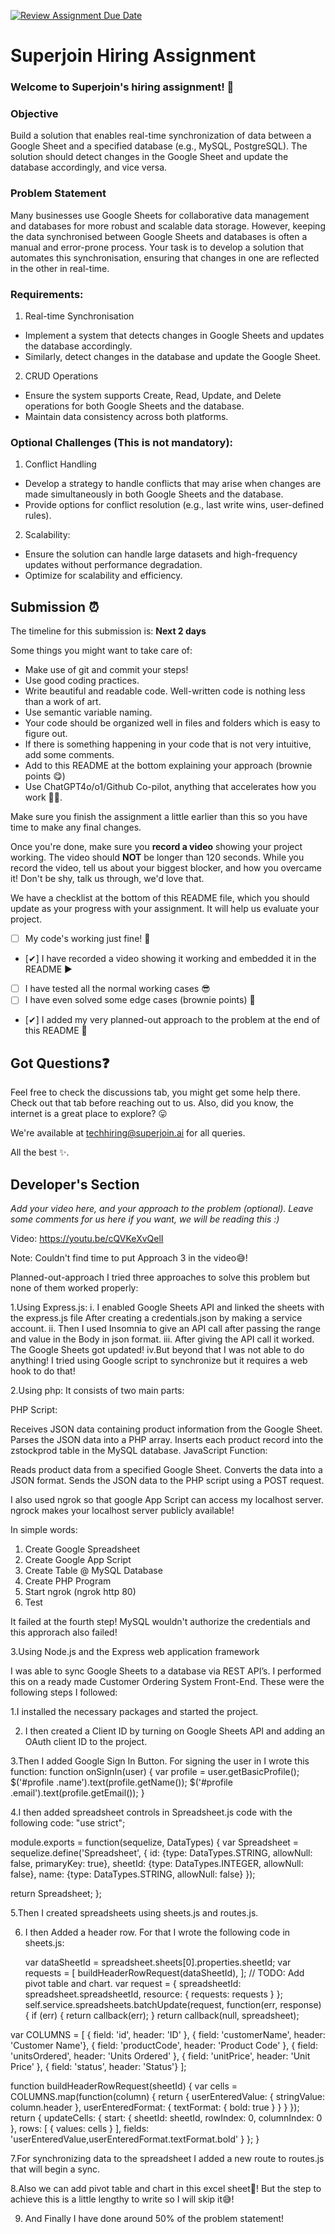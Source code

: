 [![Review Assignment Due Date](https://classroom.github.com/assets/deadline-readme-button-22041afd0340ce965d47ae6ef1cefeee28c7c493a6346c4f15d667ab976d596c.svg)](https://classroom.github.com/a/AHFn7Vbn)
# Superjoin Hiring Assignment

### Welcome to Superjoin's hiring assignment! 🚀

### Objective
Build a solution that enables real-time synchronization of data between a Google Sheet and a specified database (e.g., MySQL, PostgreSQL). The solution should detect changes in the Google Sheet and update the database accordingly, and vice versa.

### Problem Statement
Many businesses use Google Sheets for collaborative data management and databases for more robust and scalable data storage. However, keeping the data synchronised between Google Sheets and databases is often a manual and error-prone process. Your task is to develop a solution that automates this synchronisation, ensuring that changes in one are reflected in the other in real-time.

### Requirements:
1. Real-time Synchronisation
  - Implement a system that detects changes in Google Sheets and updates the database accordingly.
   - Similarly, detect changes in the database and update the Google Sheet.
  2.	CRUD Operations
   - Ensure the system supports Create, Read, Update, and Delete operations for both Google Sheets and the database.
   - Maintain data consistency across both platforms.
   
### Optional Challenges (This is not mandatory):
1. Conflict Handling
- Develop a strategy to handle conflicts that may arise when changes are made simultaneously in both Google Sheets and the database.
- Provide options for conflict resolution (e.g., last write wins, user-defined rules).
    
2. Scalability: 	
- Ensure the solution can handle large datasets and high-frequency updates without performance degradation.
- Optimize for scalability and efficiency.

## Submission ⏰
The timeline for this submission is: **Next 2 days**

Some things you might want to take care of:
- Make use of git and commit your steps!
- Use good coding practices.
- Write beautiful and readable code. Well-written code is nothing less than a work of art.
- Use semantic variable naming.
- Your code should be organized well in files and folders which is easy to figure out.
- If there is something happening in your code that is not very intuitive, add some comments.
- Add to this README at the bottom explaining your approach (brownie points 😋)
- Use ChatGPT4o/o1/Github Co-pilot, anything that accelerates how you work 💪🏽. 

Make sure you finish the assignment a little earlier than this so you have time to make any final changes.

Once you're done, make sure you **record a video** showing your project working. The video should **NOT** be longer than 120 seconds. While you record the video, tell us about your biggest blocker, and how you overcame it! Don't be shy, talk us through, we'd love that.

We have a checklist at the bottom of this README file, which you should update as your progress with your assignment. It will help us evaluate your project.

- [ ] My code's working just fine! 🥳
- [✔] I have recorded a video showing it working and embedded it in the README ▶️
- [ ] I have tested all the normal working cases 😎
- [ ] I have even solved some edge cases (brownie points) 💪
- [✔] I added my very planned-out approach to the problem at the end of this README 📜

## Got Questions❓
Feel free to check the discussions tab, you might get some help there. Check out that tab before reaching out to us. Also, did you know, the internet is a great place to explore? 😛

We're available at techhiring@superjoin.ai for all queries. 

All the best ✨.

## Developer's Section
*Add your video here, and your approach to the problem (optional). Leave some comments for us here if you want, we will be reading this :)*

Video: https://youtu.be/cQVKeXvQelI

Note: Couldn't find time to put Approach 3 in the video😅!

Planned-out-approach 
I tried three approaches to solve this problem but none of them worked properly:

1.Using Express.js:
i. I enabled Google Sheets API and linked the sheets with the express.js file After creating a credentials.json by making a service account.
ii. Then I used Insomnia to give an API call after passing the range and value in the Body in json format.
iii. After giving the API call it worked. The Google Sheets got updated! 
iv.But beyond that I was not able to do anything! I tried using Google script to synchronize but it requires a web hook to do that!



2.Using php: 
It consists of two main parts:

PHP Script:

Receives JSON data containing product information from the Google Sheet.
Parses the JSON data into a PHP array.
Inserts each product record into the zstockprod table in the MySQL database.
JavaScript Function:

Reads product data from a specified Google Sheet.
Converts the data into a JSON format.
Sends the JSON data to the PHP script using a POST request.

I also used ngrok so that google App Script can access my localhost server. ngrock makes your localhost server publicly available!

In simple words:
1. Create Google Spreadsheet
2. Create Google App Script
3. Create Table @ MySQL Database
4. Create PHP Program
5. Start ngrok (ngrok http 80)
6. Test

It failed at the fourth step! MySQL wouldn't authorize the credentials and this approrach also failed!

3.Using Node.js and the Express web application framework

I was able to sync Google Sheets to a database via REST API’s. I performed this on a ready made Customer Ordering System Front-End.
These were the following steps I followed:

1.I installed the necessary packages and started the project.


2. I then created a Client ID by turning on Google Sheets API and adding an OAuth client ID to the project.


3.Then I added Google Sign In Button. For signing the user in I wrote this function:
function onSignIn(user) {
  var profile = user.getBasicProfile();
  $('#profile .name').text(profile.getName());
  $('#profile .email').text(profile.getEmail());
}


4.I then added spreadsheet controls in Spreadsheet.js code with the following code:
"use strict";

module.exports = function(sequelize, DataTypes) {
  var Spreadsheet = sequelize.define('Spreadsheet', {
    id: {type: DataTypes.STRING, allowNull: false, primaryKey: true},
    sheetId: {type: DataTypes.INTEGER, allowNull: false},
    name: {type: DataTypes.STRING, allowNull: false}
  });

  return Spreadsheet;
};


5.Then I created spreadsheets using sheets.js and routes.js.

6. I then Added a header row. For that I wrote the following code in sheets.js:
   
   var dataSheetId = spreadsheet.sheets[0].properties.sheetId;
var requests = [
  buildHeaderRowRequest(dataSheetId),
];
// TODO: Add pivot table and chart.
var request = {
  spreadsheetId: spreadsheet.spreadsheetId,
  resource: {
    requests: requests
  }
};
self.service.spreadsheets.batchUpdate(request, function(err, response) {
  if (err) {
    return callback(err);
  }
  return callback(null, spreadsheet);

var COLUMNS = [
  { field: 'id', header: 'ID' },
  { field: 'customerName', header: 'Customer Name'},
  { field: 'productCode', header: 'Product Code' },
  { field: 'unitsOrdered', header: 'Units Ordered' },
  { field: 'unitPrice', header: 'Unit Price' },
  { field: 'status', header: 'Status'}
];

function buildHeaderRowRequest(sheetId) {
  var cells = COLUMNS.map(function(column) {
    return {
      userEnteredValue: {
        stringValue: column.header
      },
      userEnteredFormat: {
        textFormat: {
          bold: true
        }
      }
    }
  });
  return {
    updateCells: {
      start: {
        sheetId: sheetId,
        rowIndex: 0,
        columnIndex: 0
      },
      rows: [
        {
          values: cells
        }
      ],
      fields: 'userEnteredValue,userEnteredFormat.textFormat.bold'
    }
  };
}

7.For synchronizing data to the spreadsheet I added a new route to routes.js that will begin a sync.

8.Also we can add pivot table and chart in this excel sheet🥳! But the step to achieve this is a little lengthy to write so I will skip it😅!

9. And Finally I have done around 50% of the problem statement!

